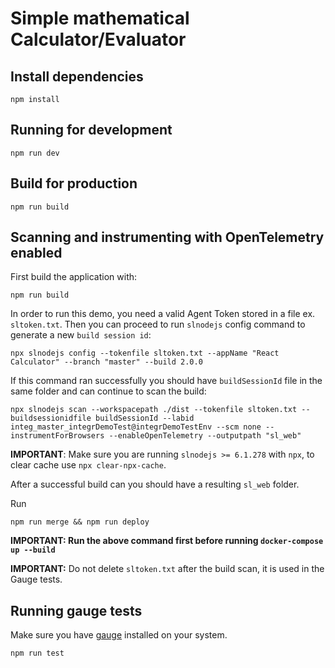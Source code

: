 # Simple mathematical Calculator/Evaluator

## Install dependencies
```shell
npm install
```
## Running for development
```shell
npm run dev
```
## Build for production
```shell
npm run build
```

## Scanning and instrumenting with OpenTelemetry enabled
First build the application with:
```shell
npm run build
```
In order to run this demo, you need a valid Agent Token stored in a file ex. `sltoken.txt`.
Then you can proceed to run `slnodejs` config command to generate a new `build session id`:
```shell
npx slnodejs config --tokenfile sltoken.txt --appName "React Calculator" --branch "master" --build 2.0.0
```
If this command ran successfully you should have `buildSessionId` file in the same folder and can continue to scan the build:
```shell
npx slnodejs scan --workspacepath ./dist --tokenfile sltoken.txt --buildsessionidfile buildSessionId --labid integ_master_integrDemoTest@integrDemoTestEnv --scm none --instrumentForBrowsers --enableOpenTelemetry --outputpath "sl_web"
```
**IMPORTANT**: Make sure you are running `slnodejs >= 6.1.278` with `npx`, to clear cache use `npx clear-npx-cache`.

After a successful build can you should have a resulting `sl_web` folder.

Run
```shell
npm run merge && npm run deploy
```
**IMPORTANT: Run the above command first before running `docker-compose up --build`**

**IMPORTANT:** Do not delete `sltoken.txt` after the build scan, it is used in the Gauge tests.

## Running gauge tests
Make sure you have [gauge](https://docs.gauge.org/getting_started/installing-gauge.html?os=linux&language=javascript&ide=vscode) installed
on your system.

```shell
npm run test
```